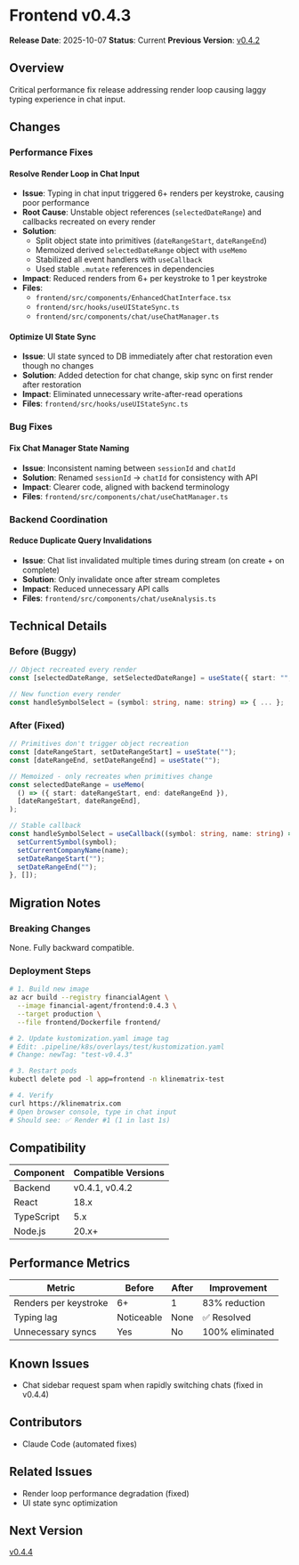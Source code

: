 # Frontend v0.4.3

**Release Date**: 2025-10-07
**Status**: Current
**Previous Version**: [v0.4.2](v0.4.2.md)

## Overview

Critical performance fix release addressing render loop causing laggy typing experience in chat input.

## Changes

### Performance Fixes

#### Resolve Render Loop in Chat Input
- **Issue**: Typing in chat input triggered 6+ renders per keystroke, causing poor performance
- **Root Cause**: Unstable object references (`selectedDateRange`) and callbacks recreated on every render
- **Solution**:
  - Split object state into primitives (`dateRangeStart`, `dateRangeEnd`)
  - Memoized derived `selectedDateRange` object with `useMemo`
  - Stabilized all event handlers with `useCallback`
  - Used stable `.mutate` references in dependencies
- **Impact**: Reduced renders from 6+ per keystroke to 1 per keystroke
- **Files**:
  - `frontend/src/components/EnhancedChatInterface.tsx`
  - `frontend/src/hooks/useUIStateSync.ts`
  - `frontend/src/components/chat/useChatManager.ts`

#### Optimize UI State Sync
- **Issue**: UI state synced to DB immediately after chat restoration even though no changes
- **Solution**: Added detection for chat change, skip sync on first render after restoration
- **Impact**: Eliminated unnecessary write-after-read operations
- **Files**: `frontend/src/hooks/useUIStateSync.ts`

### Bug Fixes

#### Fix Chat Manager State Naming
- **Issue**: Inconsistent naming between `sessionId` and `chatId`
- **Solution**: Renamed `sessionId` → `chatId` for consistency with API
- **Impact**: Clearer code, aligned with backend terminology
- **Files**: `frontend/src/components/chat/useChatManager.ts`

### Backend Coordination

#### Reduce Duplicate Query Invalidations
- **Issue**: Chat list invalidated multiple times during stream (on create + on complete)
- **Solution**: Only invalidate once after stream completes
- **Impact**: Reduced unnecessary API calls
- **Files**: `frontend/src/components/chat/useAnalysis.ts`

## Technical Details

### Before (Buggy)
```typescript
// Object recreated every render
const [selectedDateRange, setSelectedDateRange] = useState({ start: "", end: "" });

// New function every render
const handleSymbolSelect = (symbol: string, name: string) => { ... };
```

### After (Fixed)
```typescript
// Primitives don't trigger object recreation
const [dateRangeStart, setDateRangeStart] = useState("");
const [dateRangeEnd, setDateRangeEnd] = useState("");

// Memoized - only recreates when primitives change
const selectedDateRange = useMemo(
  () => ({ start: dateRangeStart, end: dateRangeEnd }),
  [dateRangeStart, dateRangeEnd],
);

// Stable callback
const handleSymbolSelect = useCallback((symbol: string, name: string) => {
  setCurrentSymbol(symbol);
  setCurrentCompanyName(name);
  setDateRangeStart("");
  setDateRangeEnd("");
}, []);
```

## Migration Notes

### Breaking Changes
None. Fully backward compatible.

### Deployment Steps
```bash
# 1. Build new image
az acr build --registry financialAgent \
  --image financial-agent/frontend:0.4.3 \
  --target production \
  --file frontend/Dockerfile frontend/

# 2. Update kustomization.yaml image tag
# Edit: .pipeline/k8s/overlays/test/kustomization.yaml
# Change: newTag: "test-v0.4.3"

# 3. Restart pods
kubectl delete pod -l app=frontend -n klinematrix-test

# 4. Verify
curl https://klinematrix.com
# Open browser console, type in chat input
# Should see: ✅ Render #1 (1 in last 1s)
```

## Compatibility

| Component | Compatible Versions |
|-----------|-------------------|
| Backend | v0.4.1, v0.4.2 |
| React | 18.x |
| TypeScript | 5.x |
| Node.js | 20.x+ |

## Performance Metrics

| Metric | Before | After | Improvement |
|--------|--------|-------|-------------|
| Renders per keystroke | 6+ | 1 | 83% reduction |
| Typing lag | Noticeable | None | ✅ Resolved |
| Unnecessary syncs | Yes | No | 100% eliminated |

## Known Issues
- Chat sidebar request spam when rapidly switching chats (fixed in v0.4.4)

## Contributors
- Claude Code (automated fixes)

## Related Issues
- Render loop performance degradation (fixed)
- UI state sync optimization

## Next Version
[v0.4.4](v0.4.4.md)
